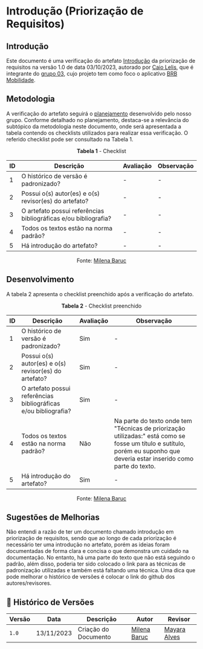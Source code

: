 # Introdução (Priorização de Requisitos)
 
## Introdução

Este documento é uma verificação do artefato [Introdução](https://requisitos-de-software.github.io/2023.2-BRBMobilidade/Elicitação/priorização%20de%20requisitos/IntroduçãoPriorização/) da priorização de requisitos na versão 1.0 de data 03/10/2023, autorado por [Caio Lelis](https://github.com/caio-lelis), que é integrante do [grupo 03](https://requisitos-de-software.github.io/2023.2-BRBMobilidade/), cujo projeto tem como foco o aplicativo [BRB Mobilidade](https://play.google.com/store/apps/details?id=br.com.brb.mobilidade&hl=pt_BR&gl=US&pli=1).

## Metodologia 

A verificação do artefato seguirá o [planejamento](./planejamendoDaVerificacao.md) desenvolvido pelo nosso grupo. Conforme detalhado no planejamento, destaca-se a relevância do subtópico da metodologia neste documento, onde será apresentada a tabela contendo os checklists utilizados para realizar essa verificação. O referido checklist pode ser consultado na Tabela 1.

<center>

**Tabela 1** - Checklist

| ID | Descrição                                                                      | Avaliação  | Observação |
|----|--------------------------------------------------------------------------------|------------|------------|
| 1  | O histórico de versão é padronizado?                                           |      -     |     -      |
| 2  | Possui o(s) autor(es) e o(s) revisor(es) do artefato?                          |      -     |     -      |
| 3  | O artefato possui referências bibliográficas e/ou bibliografia?                |      -     |     -      |
| 4  | Todos os textos estão na norma padrão?                                         |      -     |     -      |
| 5  | Há introdução do artefato?                                                     |      -     |     -      |

Fonte: [Milena Baruc](https://github.com/MilenaBaruc)

</center>

## Desenvolvimento 

A tabela 2 apresenta o checklist preenchido após a verificação do artefato.

<center>

**Tabela 2** - Checklist preenchido

| ID | Descrição                                                                      | Avaliação  | Observação |
|----|--------------------------------------------------------------------------------|------------|------------|
| 1  | O histórico de versão é padronizado?                                           |     Sim    |     -      |
| 2  | Possui o(s) autor(es) e o(s) revisor(es) do artefato?                          |     Sim    |     -      |
| 3  | O artefato possui referências bibliográficas e/ou bibliografia?                |     Sim    |     -      |
| 4  | Todos os textos estão na norma padrão?                                         |     Não    | Na parte do texto onde tem "Técnicas de priorização utilizadas:" está como se fosse um título e sutítulo, porém eu suponho que deveria estar inserido como parte do texto. |
| 5  | Há introdução do artefato?                                                     |     Sim    |     -      |

Fonte: [Milena Baruc](https://github.com/MilenaBaruc)

</center>

## Sugestões de Melhorias

Não entendi a razão de ter um documento chamado introdução em priorização de requisitos, sendo que ao longo de cada priorização é necessário ter uma introdução no artefato, porém as ideias foram documentadas de forma clara e concisa o que demonstra um cuidado na documentação. No entanto, há uma parte do texto que não está seguindo o padrão, além disso, poderia ter sido colocado o link para as técnicas de padronização utilizadas e também está faltando uma técnica. Uma dica que pode melhorar o histórico de versões é colocar o link do github dos autores/revisores.

## 📑 Histórico de Versões

| Versão | Data       | Descrição                                       | Autor                                          | Revisor                                      |
| ------ | ---------- | ----------------------------------------------- | -----------------------------------------------| ---------------------------------------------|
| `1.0`  | 13/11/2023 | Criação do Documento | [Milena Baruc](https://github.com/MilenaBaruc) | [Mayara Alves](https://github.com/Mayara-tech)  |
